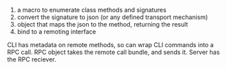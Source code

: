 1) a macro to enumerate class methods and signatures
2) convert the signature to json (or any defined transport mechanism)
3) object that maps the json to the method, returning the result
4) bind to a remoting interface

CLI has metadata on remote methods, so can wrap CLI commands into a RPC call.
RPC object takes the remote call bundle, and sends it.
Server has the RPC reciever.
